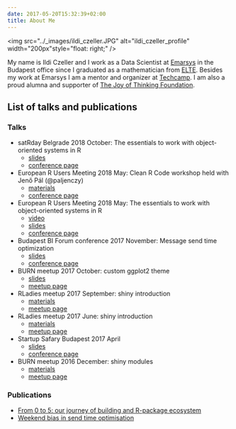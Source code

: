 ```yaml
---
date: 2017-05-20T15:32:39+02:00
title: About Me
---
```


<img src="../_images/ildi_czeller.JPG" alt="ildi_czeller_profile" width="200px"style="float: right;" /> 

My name is Ildi Czeller and I work as a Data Scientist at [Emarsys](https://www.emarsys.com/en-uk/) in the Budapest office since I graduated as a mathematician from [ELTE](https://www.elte.hu/en/). Besides my work at Emarsys I am a mentor and organizer at [Techcamp](http://techtabor.agondolkodasorome.hu/). I am also a proud alumna and supporter of [The Joy of Thinking Foundation](http://agondolkodasorome.hu/en/).

## List of talks and publications

### Talks

* satRday Belgrade 2018 October: The essentials to work with object-oriented systems in R
  * [slides](https://github.com/czeildi/talks/tree/master/2018-10-27_belgrade_satrday_essentials_of_oop_in_r)
  * [conference page](https://belgrade2018.satrdays.org/#programme)
* European R Users Meeting 2018 May: Clean R Code workshop held with Jenő Pál (@paljenczy)
  * [materials](https://github.com/czeildi/erum-2018-clean-r-code)
  * [conference page](http://2018.erum.io/#talk-2-303)
* European R Users Meeting 2018 May: The essentials to work with object-oriented systems in R
  * [video](https://www.youtube.com/watch?v=neP7Pfass8I)
  * [slides](https://github.com/czeildi/erum2018-oop-essentials)
  * [conference page](http://2018.erum.io/#talk-2-83)
* Budapest BI Forum conference 2017 November: Message send time optimization
    * [slides](https://github.com/czeildi/budapestbi-2017-slides)
    * [conference page](http://budapestbiforum.hu/2017/hu/eloadasok/making-email-campaigns-more-effective-send-time-optimization-czeller-ildiko-emarsys-technologies-kft/)
* BURN meetup 2017 October: custom ggplot2 theme
    * [slides](http://slides.com/czeildi/burn-custom-ggplot2-theme#/)
    * [meetup page](https://www.meetup.com/Budapest-Users-of-R-Network/events/243298698/)
* RLadies meetup 2017 September: shiny introduction
    * [materials](https://github.com/rladies/meetup-presentations_budapest)
    * [meetup page](https://www.meetup.com/R-Ladies-Budapest/events/242934542/)
* RLadies meetup 2017 June: shiny introduction
    * [materials](https://github.com/rladies/meetup-presentations_budapest)
    * [meetup page](https://www.meetup.com/R-Ladies-Budapest/events/240631884/)
* Startup Safary Budapest 2017 April
    * [slides](http://slides.com/czeildi/startup-safari-send-time-optimization#/)
    * [conference page](http://budapest.startupsafary.com/sessions/38409_szemelyreszabott_uzenetkuldesi_id_optimalizalas_egy_data_science_projekt_lepesei_a_tol_z_ig)
* BURN meetup 2016 December: shiny modules
    * [materials](https://github.com/czeildi/burn-meetup-shiny-modules)
    * [meetup page](https://www.meetup.com/Budapest-Users-of-R-Network/events/235728423/)

### Publications

* [From 0 to 5: our journey of building and R-package ecosystem](https://blog.craftlab.hu/from-0-to-5-our-journey-of-building-an-r-package-ecosystem-ec257818e425)
* [Weekend bias in send time optimisation](https://blog.craftlab.hu/weekend-bias-in-send-time-optimisation-ba80176af1b9)
